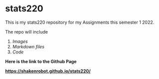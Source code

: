 # stats220

This is my stats220 repository for my Assignments this semester 1 2022.

The repo will include

1. *Images*
2. *Markdown files*
3. *Code*

**Here is the link to the Github Page**

**https://shakenrobot.github.io/stats220/**
